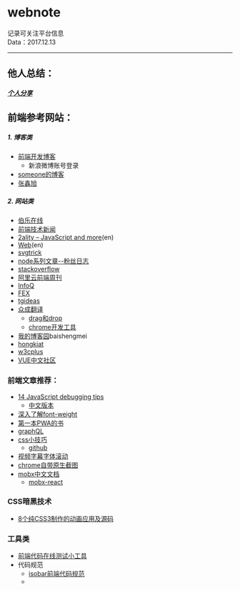# webnote
记录可关注平台信息  
Data：2017.12.13

-------------
## 他人总结：
##### [个人分享](https://juejin.im/post/5a0c1956f265da430a501f51?utm_source=gold_browser_extension)
## 前端参考网站：
##### 1. 博客类
+ [前端开发博客](http://caibaojian.com/fe-weekly-20171211.html)  
  	+ 新浪微博账号登录
+ [someone的博客](http://blog.bloomca.me/)
+ [张鑫旭](http://www.zhangxinxu.com/wordpress/)

##### 2. 网站类
+ [伯乐在线](http://web.jobbole.com/)
+ [前端技术新闻](https://uptodate.frontendrescue.org/zh/)
+ [2ality – JavaScript and more](http://2ality.com/archive.html)(en)
+ [Web](https://developers.google.com/web/updates/)(en)
+ [svgtrick](http://svgtrick.com/)
+ [node系列文章--粉丝日志](http://blog.fens.me/series-nodejs/)
+ [stackoverflow](https://stackoverflow.blog/)
+ [阿里云前端周刊](https://zhuanlan.zhihu.com/p/29637750)
+ [InfoQ](http://www.infoq.com/cn/Front-end/?utm_source=infoq&utm_medium=header_graybar&utm_campaign=topic_clk)
+ [FEX](http://fex.baidu.com/articles/)
+ [tgideas](http://tgideas.qq.com/#5)
+ [众成翻译](http://www.zcfy.cc/read)
	+ [drag和drop](http://zcfy.cc/article/rethinking-drag-and-drop-alex-reardon-medium-4195.html?t=new)
	+ [chrome开发工具](http://www.zcfy.cc/article/mastering-chrome-developer-tools-next-level-front-end-development-techniques-3722.html?t=selection)
+ [我的博客园](https://home.cnblogs.com/)baishengmei
+ [hongkiat](https://www.hongkiat.com/blog/)
+ [w3cplus](https://www.w3cplus.com/)
+ [VUE中文社区](https://www.vue-js.com/)




### 前端文章推荐：
+ [14 JavaScript debugging tips](https://raygun.com/javascript-debugging-tips?utm_source=cooperpress&utm_medium=primary&utm_campaign=cooperpress-javascript)
	+ [中文版本](https://github.com/xitu/gold-miner/blob/master/TODO/javascript-debugging-tips.md)
+ [深入了解font-weight](http://web.jobbole.com/88862/)
+ [第一本PWA的书](https://github.com/SangKa/PWA-Book-CN)
+ [graphQL](https://juejin.im/post/59fbd88e51882576ea350c53)
+ [css小技巧](https://mp.weixin.qq.com/s/k3OL5StXOv1igh26lLIHlg)
	+ [github](https://github.com/jawil/blog/issues/29)
+ [视频字幕字体滚动](http://www.jianshu.com/p/679e8f2de018)
+ [chrome自带原生截图](http://www.zhangxinxu.com/wordpress/)
+ [mobx中文文档](https://suprise.github.io/mobx-cn/)
	+ [mobx-react](http://foio.github.io/mobx-react/)


### CSS暗黑技术
+ [8个纯CSS3制作的动画应用及源码](http://geek.csdn.net/news/detail/243149)


### 工具类
+ [前端代码在线测试小工具](https://stackblitz.com/)
+ 代码规范
	+ [isobar前端代码规范](http://coderlmn.github.io/code-standards/)
	+ 
